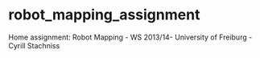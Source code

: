 # robot_mapping_assignment
Home assignment: Robot Mapping - WS 2013/14- University of Freiburg - Cyrill Stachniss
